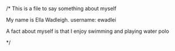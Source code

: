 /* This is a file to say something about myself

My name is Ella Wadleigh. username: ewadlei

A fact about myself is that I enjoy swimming and playing water polo

*/